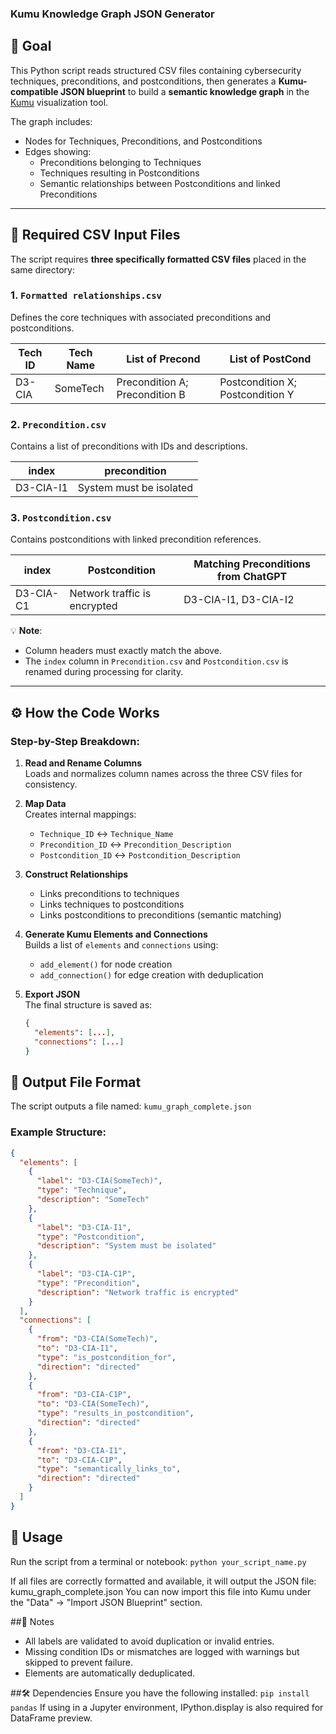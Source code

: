 ### Kumu Knowledge Graph JSON Generator

## 🎯 Goal

This Python script reads structured CSV files containing cybersecurity techniques, preconditions, and postconditions, then generates a **Kumu-compatible JSON blueprint** to build a **semantic knowledge graph** in the [Kumu](https://kumu.io) visualization tool.

The graph includes:
- Nodes for Techniques, Preconditions, and Postconditions  
- Edges showing:
  - Preconditions belonging to Techniques
  - Techniques resulting in Postconditions
  - Semantic relationships between Postconditions and linked Preconditions

---

## 📂 Required CSV Input Files

The script requires **three specifically formatted CSV files** placed in the same directory:

### 1. `Formatted relationships.csv`
Defines the core techniques with associated preconditions and postconditions.

| Tech ID | Tech Name | List of Precond             | List of PostCond            |
|---------|-----------|-----------------------------|-----------------------------|
| D3-CIA  | SomeTech  | Precondition A; Precondition B | Postcondition X; Postcondition Y |

### 2. `Precondition.csv`
Contains a list of preconditions with IDs and descriptions.

| index        | precondition            |
|--------------|-------------------------|
| D3-CIA-I1    | System must be isolated |

### 3. `Postcondition.csv`
Contains postconditions with linked precondition references.

| index        | Postcondition                    | Matching Preconditions from ChatGPT |
|--------------|----------------------------------|--------------------------------------|
| D3-CIA-C1    | Network traffic is encrypted     | D3-CIA-I1, D3-CIA-I2                 |

💡 **Note**:  
- Column headers must exactly match the above.
- The `index` column in `Precondition.csv` and `Postcondition.csv` is renamed during processing for clarity.

---

## ⚙️ How the Code Works

### Step-by-Step Breakdown:

1. **Read and Rename Columns**  
   Loads and normalizes column names across the three CSV files for consistency.

2. **Map Data**  
   Creates internal mappings:
   - `Technique_ID` ↔ `Technique_Name`
   - `Precondition_ID` ↔ `Precondition_Description`
   - `Postcondition_ID` ↔ `Postcondition_Description`

3. **Construct Relationships**  
   - Links preconditions to techniques
   - Links techniques to postconditions
   - Links postconditions to preconditions (semantic matching)

4. **Generate Kumu Elements and Connections**  
   Builds a list of `elements` and `connections` using:
   - `add_element()` for node creation
   - `add_connection()` for edge creation with deduplication

5. **Export JSON**  
   The final structure is saved as:
   ```json
   {
     "elements": [...],
     "connections": [...]
   }

## 📄 Output File Format

The script outputs a file named: `kumu_graph_complete.json`

### Example Structure:

```json
{
  "elements": [
    {
      "label": "D3-CIA(SomeTech)",
      "type": "Technique",
      "description": "SomeTech"
    },
    {
      "label": "D3-CIA-I1",
      "type": "Postcondition",
      "description": "System must be isolated"
    },
    {
      "label": "D3-CIA-C1P",
      "type": "Precondition",
      "description": "Network traffic is encrypted"
    }
  ],
  "connections": [
    {
      "from": "D3-CIA(SomeTech)",
      "to": "D3-CIA-I1",
      "type": "is_postcondition_for",
      "direction": "directed"
    },
    {
      "from": "D3-CIA-C1P",
      "to": "D3-CIA(SomeTech)",
      "type": "results_in_postcondition",
      "direction": "directed"
    },
    {
      "from": "D3-CIA-I1",
      "to": "D3-CIA-C1P",
      "type": "semantically_links_to",
      "direction": "directed"
    }
  ]
}
```
## 🧴 Usage
Run the script from a terminal or notebook: `python your_script_name.py`

If all files are correctly formatted and available, it will output the JSON file: kumu_graph_complete.json
You can now import this file into Kumu under the "Data" → "Import JSON Blueprint" section.

##📝 Notes
- All labels are validated to avoid duplication or invalid entries.
- Missing condition IDs or mismatches are logged with warnings but skipped to prevent failure.
- Elements are automatically deduplicated.

##🛠️ Dependencies
Ensure you have the following installed: `pip install pandas`
If using in a Jupyter environment, IPython.display is also required for DataFrame preview.
